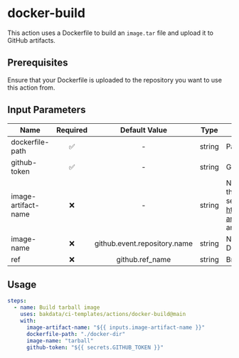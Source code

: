 # docker-build

This action uses a Dockerfile to build an `image.tar` file and upload it to GitHub artifacts.

## Prerequisites

Ensure that your Dockerfile is uploaded to the repository you want to use this action from.

## Input Parameters

| Name                | Required |        Default Value         |  Type  | Description                                                                                                                                         |
| ------------------- | :------: | :--------------------------: | :----: | --------------------------------------------------------------------------------------------------------------------------------------------------- |
| dockerfile-path     |    ✅    |              -               | string | Path to the Dockerfile.                                                                                                                             |
| github-token        |    ✅    |              -               | string | Github token to use for checkout.                                                                                                                   |
| image-artifact-name |    ❌    |              -               | string | Name of the artifact that contains the Docker image.tar file to push, see https://github.com/actions/upload-artifact (Default is 'image-artifact'). |
| image-name          |    ❌    | github.event.repository.name | string | Name of Docker image on Dockerhub                                                                                                                   |
| ref                 |    ❌    |       github.ref_name        | string | Branch to use for the checkout.                                                                                                                     |

## Usage

```yaml
steps:
  - name: Build tarball image
    uses: bakdata/ci-templates/actions/docker-build@main
    with:
      image-artifact-name: "${{ inputs.image-artifact-name }}"
      dockerfile-path: "./docker-dir"
      image-name: "tarball"
      github-token: "${{ secrets.GITHUB_TOKEN }}"
```
